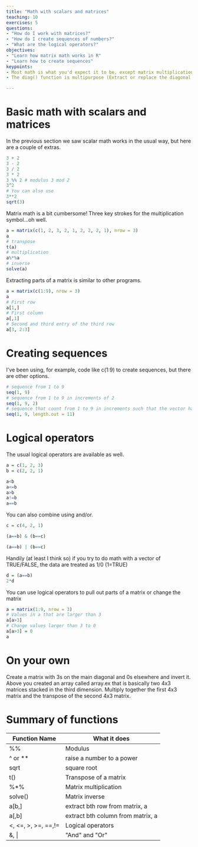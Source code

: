 ```yaml
---
title: "Math with scalars and matrices"
teaching: 10
exercises: 5
questions:
- "How do I work with matrices?"
- "How do I create sequences of numbers?"
- "What are the logical operators?"
objectives:
- "Learn how matrix math works in R"
- "Learn how to create sequences"
keypoints:
- Most math is what you'd expect it to be, except matrix multiplication
- The diag() function is multipurpose (Extract or replace the diagonal of a matrix, or construct a diagonal matrix)

---
```


# Basic math with scalars and matrices
In the previous section we saw scalar math works in the usual way, but here are a couple of extras.

```r
3 + 2
3 - 2
3 / 2
3 * 2
3 %% 2 # modulus 3 mod 2
3^2
# You can also use
3**2
sqrt(3)
```
Matrix math is a bit cumbersome!  Three key strokes for  the multiplication symbol...oh well.  

```r
a = matrix(c(1, 2, 3, 2, 1, 2, 2, 2, 1), nrow = 3)
a
# transpose
t(a)
# multiplication
a%*%a
# inverse 
solve(a)
```
Extracting parts of a matrix is similar to other programs.

```r
a = matrix(c(1:9), nrow = 3)
a
# First row
a[1,]
# First column
a[,1]
# Second and third entry of the third row
a[3, 2:3]
```

# Creating sequences
I've been using, for example, code like c(1:9) to create sequences, but there are other options.

```r
# sequence from 1 to 9
seq(1, 9)
# sequence from 1 to 9 in increments of 2
seq(1, 9, 2)
# sequence that count from 1 to 9 in increments such that the vector has a length of 11
seq(1, 9, length.out = 11)
```

# Logical operators
The usual logical operators are available as well.

```r
a = c(1, 2, 3)
b = c(2, 2, 1)

a<b
a<=b
a>b
a!=b
a==b
```
You can also combine using and/or.

```r
c = c(4, 2, 1)

(a==b) & (b==c)

(a==b) | (b==c)
```
Handily (at least I think so) if you try to do math with a vector of TRUE/FALSE, the data are treated as 1/0 (1=TRUE)

```r
d = (a==b)
2*d
```
You can use logical operators to pull out parts of a matrix or change the matrix

```r
a = matrix(1:9, nrow = 3)
# Values in a that are larger than 3
a[a>3]
# Change values larger than 3 to 0
a[a>3] = 0
a
```

# On your own
Create a matrix with 3s on the main diagonal and 0s elsewhere and invert it.  Above you created an array called array.ex that is basically two 4x3 matrices stacked in the third dimension. Multiply together the first 4x3 matrix and the transpose of the second 4x3 matrix.

# Summary of functions 

Function Name | What it does
------------------------- | -------------------------
%% | Modulus
^ or ** | raise a number to a power
sqrt | square root
t() | Transpose of a matrix
%*% | Matrix multiplication
solve() | Matrix inverse
a[b,] | extract bth row from matrix, a
a[,b] | extract bth column from matrix, a
<, <=, >, >=, ==,!= | Logical operators
&, \| | "And" and "Or"
